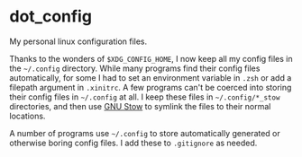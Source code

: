 ﻿dot_config
==========
My personal linux configuration files.

Thanks to the wonders of `$XDG_CONFIG_HOME`, I now keep all my config files in
the `~/.config` directory. While many programs find their config files
automatically, for some I had to set an environment variable in `.zsh` or add a
filepath argument in `.xinitrc`. A few programs can't be coerced into storing
their config files in `~/.config` at all. I keep these files in
`~/.config/*_stow` directories, and then use
[GNU Stow](https://www.gnu.org/software/stow/) to symlink the files to their
normal locations.

A number of programs use `~/.config` to store automatically generated or
otherwise boring config files. I add these to `.gitignore` as needed.
